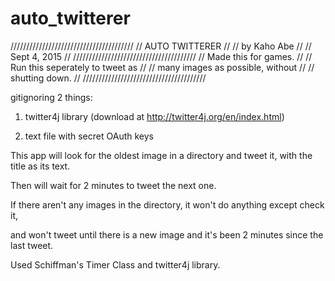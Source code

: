 # auto_twitterer

///////////////////////////////////////
//         AUTO TWITTERER            //
//          by Kaho Abe              //
//          Sept 4, 2015             //
///////////////////////////////////////
// Made this for games.              //
// Run this seperately to tweet as   //
// many images as possible, without  //
// shutting down.                    //
///////////////////////////////////////

gitignoring 2 things:

1. twitter4j library (download at http://twitter4j.org/en/index.html)

2. text file with secret OAuth keys

This app will look for the oldest image in a directory and tweet it, with the title as its text. 

Then will wait for 2 minutes to tweet the next one. 

If there aren't any images in the directory, it won't do anything except check it,

and won't tweet until there is a new image and it's been 2 minutes since the last tweet. 

Used Schiffman's Timer Class and twitter4j library.
